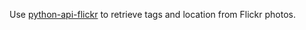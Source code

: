 Use [python-api-flickr](https://github.com/alexis-mignon/python-flickr-api) to
retrieve tags and location from Flickr photos.
